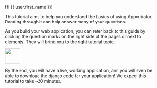 Hi {{ user.first_name }}!

This tutorial aims to help you understand the basics of using Appcubator. Reading through it can help answer many of your questions.

As you build your web application, you can refer back to this guide by clicking the question marks on the right side of the pages or next to elements. They will bring you to the right tutorial topic.

<div class="images">
	<img height="50" class="img-polaroid" src="{{ STATIC_URL }}img/tutorial/q-mark1.png">

</div>

By the end, you will have a live, working application, and you will even be able to download the django code for your application! We expect this tutorial to take ~20 minutes.
